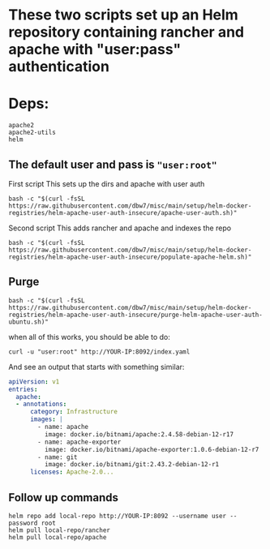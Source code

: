 # These two scripts set up an Helm repository containing rancher and apache with "user:pass" authentication

# Deps:
```
apache2
apache2-utils
helm
```

## The default user and pass is `"user:root"`

First script
This sets up the dirs and apache with user auth
```
bash -c "$(curl -fsSL https://raw.githubusercontent.com/dbw7/misc/main/setup/helm-docker-registries/helm-apache-user-auth-insecure/apache-user-auth.sh)"
```

Second script
This adds rancher and apache and indexes the repo
```
bash -c "$(curl -fsSL https://raw.githubusercontent.com/dbw7/misc/main/setup/helm-docker-registries/helm-apache-user-auth-insecure/populate-apache-helm.sh)"
```

## Purge
```
bash -c "$(curl -fsSL https://raw.githubusercontent.com/dbw7/misc/main/setup/helm-docker-registries/helm-apache-user-auth-insecure/purge-helm-apache-user-auth-ubuntu.sh)"
```

when all of this works, you should be able to do:
```
curl -u "user:root" http://YOUR-IP:8092/index.yaml
```
And see an output that starts with something similar:
```yaml
apiVersion: v1
entries:
  apache:
  - annotations:
      category: Infrastructure
      images: |
        - name: apache
          image: docker.io/bitnami/apache:2.4.58-debian-12-r17
        - name: apache-exporter
          image: docker.io/bitnami/apache-exporter:1.0.6-debian-12-r7
        - name: git
          image: docker.io/bitnami/git:2.43.2-debian-12-r1
      licenses: Apache-2.0...
```

## Follow up commands
```
helm repo add local-repo http://YOUR-IP:8092 --username user --password root
helm pull local-repo/rancher
helm pull local-repo/apache
```
